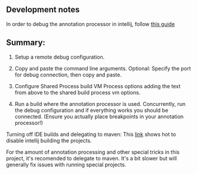 Development notes
----------------------------

In order to debug the annotation processor in intellij,
follow [this guide](https://medium.com/@joachim.beckers/debugging-an-annotation-processor-using-intellij-idea-in-2018-cde72758b78a)

Summary:
-----------------

1. Setup a remote debug configuration.

2. Copy and paste the command line arguments. Optional: 
Specify the port for debug connection, then copy and paste. 

3. Configure Shared Process build VM Process options
adding the text from above to the shared build process vm options.

4. Run a build where the annotation processor is used. 
Concurrently, run the debug configuration and if everything works
you should be connected. (Ensure you actually place breakpoints in your annotation processor!)


Turning off IDE builds and delegating to maven:
This [link](https://www.jetbrains.com/help/idea/delegate-build-and-run-actions-to-maven.html#delegate_to_maven)
shows hot to disable intellij building the projects.

For the amount of annotation processing and other special tricks
in this project, it's recomended to delegate to maven.
It's a bit slower but will generally fix issues with running
special projects.